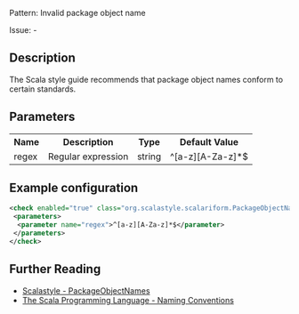 Pattern: Invalid package object name

Issue: -

## Description

The Scala style guide recommends that package object names conform to certain standards.

## Parameters
<table><tr><th>Name</th><th>Description</th><th>Type</th><th>Default Value</th></tr><tr><td>regex</td>
        <td>Regular expression</td>
        <td>string</td>
        <td>^[a-z][A-Za-z]*$</td>
      </tr></table>

## Example configuration

```xml
<check enabled="true" class="org.scalastyle.scalariform.PackageObjectNamesChecker" level="warning">
 <parameters>
  <parameter name="regex">^[a-z][A-Za-z]*$</parameter>
 </parameters>
</check>
```
<a name="org_scalastyle_scalariform_ParameterNumberChecker" />

## Further Reading

* [Scalastyle - PackageObjectNames](http://www.scalastyle.org/rules-1.0.0.html#org_scalastyle_scalariform_PackageObjectNamesChecker)
* [The Scala Programming Language - Naming Conventions](https://docs.scala-lang.org/style/naming-conventions.html#packages)